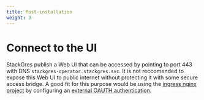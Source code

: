 ```yaml
---
title: Post-installation
weight: 3
---
```


# Connect to the UI

StackGres publish a Web UI that can be accessed by pointing to port 443 with DNS
 `stackgres-operator.stackgres.svc`. It is not reccomended to expose this Web UI to public
 internet without protecting it with some secure access bridge. A good fit for this purpose would
 be using the [ingress nginx project](https://github.com/kubernetes/ingress-nginx/) by configuring
 an [external OAUTH authentication](https://kubernetes.github.io/ingress-nginx/examples/auth/oauth-external-auth/).